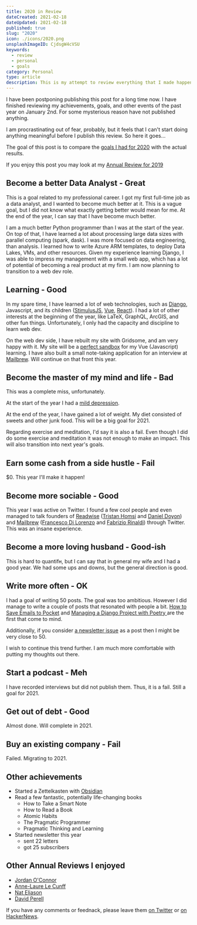 ```yaml
---
title: 2020 in Review
dateCreated: 2021-02-18
dateUpdated: 2021-02-18
published: true
slug: "2020"
icon: ./icons/2020.png
unsplashImageID: CjdsgW4cVSU
keywords:
  - review
  - personal
  - goals
category: Personal
type: article
description: This is my attempt to review everything that I made happen, and that happened to me in 2019. It is crucial to remind yourself of the things you regularly did. Writing this post was very gratifying.
---
```



I have been postponing publishing this post for a long time now. I have finished reviewing my achievements, goals, and other events of the past year on January 2nd. For some mysterious reason have not published anything.

I am procrastinating out of fear, probably, but it feels that I can't start doing anything meaningful before I publish this review. So here it goes...

The goal of this post is to compare the [goals I had for 2020](https://rasulkireev.com/2020-goals/) with the actual results.

If you enjoy this post you may look at my [Annual Review for 2019](https://rasulkireev.com/2019-in-review/)

## Become a better Data Analyst - Great

This is a goal related to my professional career. I got my first full-time job as a data analyst, and I wanted to become much better at it. This is a vague goal, but I did not know what exactly getting better would mean for me. At the end of the year, I can say that I have become much better.

I am a much better Python programmer than I was at the start of the year. On top of that, I have learned a lot about processing large data sizes with parallel computing (spark, dask). I was more focused on data engineering, than analysis. I learned how to write Azure ARM templates, to deploy Data Lakes, VMs, and other resources. Given my experience learning Django, I was able to impress my management with a small web app, which has a lot of potential of becoming a real product at my firm. I am now planning to transition to a web dev role.

## Learning - Good

In my spare time, I have learned a lot of web technologies, such as [Django](https://www.djangoproject.com), Javascript, and its children ([StimulusJS](https://stimulus.hotwire.dev), [Vue](https://vuejs.org), [React](https://reactjs.org)). I had a lot of other interests at the beginning of the year, like LaTeX, GraphQL, ArcGIS, and other fun things. Unfortunately, I only had the capacity and discipline to learn web dev.

On the web dev side, I have rebuilt my site with Gridsome, and am very happy with it. My site will be a [perfect sandbox](https://www.nateliason.com/blog/self-education) for my Vue (Javascript) learning. I have also built a small note-taking application for an interview at [Mailbrew](https://mailbrew.com/). Will continue on that front this year.

## Become the master of my mind and life - Bad

This was a complete miss, unfortunately.

At the start of the year I had a [mild depression](https://rasulkireev.com/dealing-with-mild-depression/).

At the end of the year, I have gained a lot of weight. My diet consisted of sweets and other junk food. This will be a big goal for 2021.

Regarding exercise and meditation, I'd say it is also a fail. Even though I did do some exercise and meditation it was not enough to make an impact. This will also transition into next year's goals.

## Earn some cash from a side hustle - Fail

$0. This year I'll make it happen!

## Become more sociable - Good

This year I was active on Twitter. I found a few cool people and even managed to talk founders of [Readwise](https://readwise.io/) ([Tristan Homsi](https://tristanh.github.io) and [Daniel Doyon](https://twitter.com/deadly_onion)) and [Mailbrew](https://mailbrew.com/) ([Francesco Di Lorenzo](https://francescodilorenzo.com) and [Fabrizio Rinaldi](https://fabriziorinaldi.com)) through Twitter. This was an insane experience.

## Become a more loving husband - Good-ish

This is hard to quantifн, but I can say that in general my wife and I had a good year. We had some ups and downs, but the general direction is good.

## Write more often - OK
I had a goal of writing 50 posts. The goal was too ambitious. However I did manage to write a couple of posts that resonated with people a bit. [How to Save Emails to Pocket](https://rasulkireev.com/emails-to-pocket/) and [Managing a Django Project with Poetry
](https://rasulkireev.com/managing-django-with-poetry/) are the first that come to mind.

Additionally, if you consider [a newsletter issue](https://rasulkireev.com/newsletter/) as a post then I might be very close to 50.

I wish to continue this trend further. I am much more comfortable with putting my thoughts out there.

##  Start a podcast - Meh

I have recorded interviews but did not publish them. Thus, it is a fail. Still a goal for 2021.

## Get out of debt - Good

Almost done. Will complete in 2021.

## Buy an existing company - Fail
Failed. Migrating to 2021.


## Other achievements

- Started a Zettelkasten with [Obsidian](https://obsidian.md)
- Read a few fantastic, potentially life-changing books
	- How to Take a Smart Note
	- How to Read a Book
	- Atomic Habits
	- The Pragmatic Programmer
	- Pragmatic Thinking and Learning
- Started newsletter this year
  - sent 22 letters
  - got 25 subscribers

## Other Annual Reviews I enjoyed

- [Jordan O'Connor](https://jdnoc.com/2020/)
- [Anne-Laure Le Cunff](https://nesslabs.com/annual-review-2020)
- [Nat Eliason](https://www.nateliason.com/blog/2020-review)
- [David Perell](https://perell.com/essay/coolest-things-i-learned-in-2020/)

If you have any comments or feednack, please leave them [on Twitter](https://twitter.com/rasulkireev/status/1362784454838738946) or [on HackerNews](https://news.ycombinator.com/item?id=26194096).
